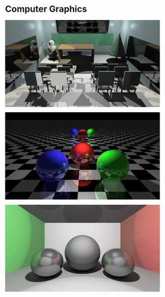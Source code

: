 # Computer Graphics

![alt text](./screenshots/2025-07-26_06-31-28.png "A classroom with path tracing as the final scene")

![alt text](./screenshots/2025-04-26_15-06-39.png "Ray Tracing with reflections")

![alt text](./screenshots/2025-06-01_13-04-57.png "A simple room to demonstre path tracing")

